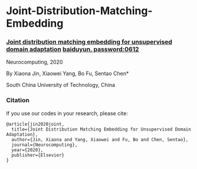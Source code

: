 # Joint-Distribution-Matching-Embedding
### [Joint distribution matching embedding for unsupervised domain adaptation](http://www.sciencedirect.com/science/article/pii/S0925231220309802) [baiduyun, password:0612](https://pan.baidu.com/s/1dcuIpXudVbRnUC3k5-j7gw)
Neurocomputing, 2020

By Xiaona Jin, Xiaowei Yang, Bo Fu, Sentao Chen*

South China University of Technology, China

### Citation
If you use our codes in your research, please cite:

```
@article{jin2020joint,
  title={Joint Distribution Matching Embedding for Unsupervised Domain Adaptation},
  author={Jin, Xiaona and Yang, Xiaowei and Fu, Bo and Chen, Sentao},
  journal={Neurocomputing},
  year={2020},
  publisher={Elsevier}
}
```
